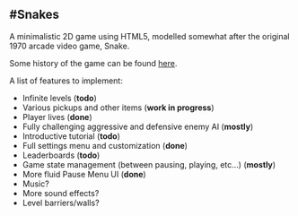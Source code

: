 #Snakes
----------------------------

A minimalistic 2D game using HTML5, modelled somewhat after the original 1970 arcade video game, Snake.

Some history of the game can be found [here](http://en.wikipedia.org/wiki/Snake_%28video_game%29).

A list of features to implement:
* Infinite levels (**todo**)
* Various pickups and other items (**work in progress**)
* Player lives (**done**)
* Fully challenging aggressive and defensive enemy AI (**mostly**)
* Introductive tutorial (**todo**)
* Full settings menu and customization (**done**)
* Leaderboards (**todo**)
* Game state management (between pausing, playing, etc...) (**mostly**)
* More fluid Pause Menu UI (**done**)
* Music?
* More sound effects?
* Level barriers/walls?
